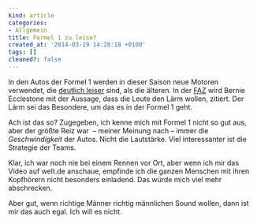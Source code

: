 ```yaml
---
kind: article
categories:
- Allgemein
title: Formel 1 zu leise?
created_at: '2014-03-19 14:28:18 +0100'
tags: []
cleaned?: false
---
```


In den Autos der Formel 1 werden in dieser Saison neue Motoren
verwendet, die [deutlich
leiser](http://www.welt.de/sport/formel1/article125929422/Der-neue-leise-Sound-der-Formel-1.html)
sind, als die älteren. In der
[FAZ](http://www.faz.net/aktuell/sport/formel-1/formel-1-melbourne-promoter-regt-sich-ueber-leise-autos-auf-12851777.html)
wird Bernie Ecclestone mit der Aussage, dass die Leute den Lärm wollen,
zitiert. Der Lärm sei das Besondere, um das es in der Formel 1 geht.

Ach ist das so? Zugegeben, ich kenne mich mit Formel 1 nicht so gut aus,
aber der größte Reiz war ­ – meiner Meinung nach – immer die
*Geschwindigkeit* der Autos. Nicht die Lautstärke. Viel inter­es­santer
ist die Strategie der Teams.

Klar, ich war noch nie bei einem Rennen vor Ort, aber wenn ich mir das
Video auf welt.de anschaue, empfinde ich die ganzen Men­schen mit ihren
Kopfhörern nicht besonders einladend. Das würde mich viel mehr
abschrecken.

Aber gut, wenn richtige Männer richtig männlichen Sound wollen, dann ist
mir das auch egal. Ich will es nicht.
